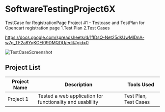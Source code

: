 # SoftwareTestingProject6X
TestCase for RegistrationPage
Project #1 - Testcase and TestPlan for Opencart registration page
1.Test Plan
2.Test Cases

https://docs.google.com/spreadsheets/d/1fIDsQ-Net25dkUwMIDnA-w7g_TF2a8YqKOEI09DMQDU/edit#gid=0

![TestCaseScreenshot](https://github.com/pradnya1504/SoftwareTestingProject6X/assets/165540609/b250f1c0-d742-4496-9fa1-ca61cc83accd)

## Project List
| Project Name | Description | Tools Used |
| ------------ | ----------- | ---------- |
| Project 1    | Tested a web application for functionality and usablility | Test Plan, Test Cases |

